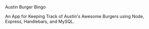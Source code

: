 
Austin Burger Bingo

An App for Keeping Track of Austin's Awesome Burgers using Node, Express, Handlebars, and MySQL.

